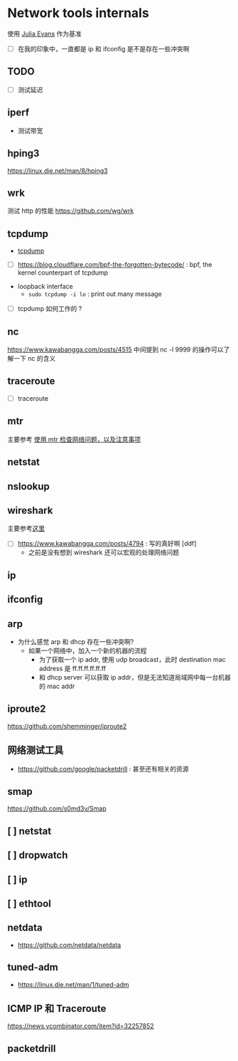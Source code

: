 # Network tools internals
使用 [Julia Evans](https://wizardzines.com/networking-tools-poster/) 作为基准

- [ ] 在我的印象中，一直都是 ip 和 ifconfig 是不是存在一些冲突啊


## TODO
- [ ] 测试延迟

## iperf
- 测试带宽

## hping3
https://linux.die.net/man/8/hping3

## wrk
测试 http 的性能
https://github.com/wg/wrk

## tcpdump
- [tcpdump](https://jvns.ca/tcpdump-zine.pdf)
- [ ] https://blog.cloudflare.com/bpf-the-forgotten-bytecode/ : bpf, the kernel counterpart of tcpdump

- loopback interface
  - `sudo tcpdump -i lo` : print out many message
- [ ] tcpdump 如何工作的 ?

## nc

https://www.kawabangga.com/posts/4515 中间提到 nc -l  9999 的操作可以了解一下 nc 的含义

## traceroute
- [ ] traceroute

## mtr

主要参考 [使用 mtr 检查网络问题，以及注意事项](https://www.kawabangga.com/posts/4275)

## netstat

## nslookup

## wireshark
主要参考[这里](https://gaia.cs.umass.edu/kurose_ross/wireshark.php)

- [ ] https://www.kawabangga.com/posts/4794 : 写的真好啊  [ddf]
  - 之前是没有想到 wireshark 还可以宏观的处理网络问题

## ip

## ifconfig

## arp

- 为什么感觉 arp 和 dhcp 存在一些冲突啊?
  - 如果一个网络中，加入一个新的机器的流程
    - 为了获取一个 ip addr, 使用 udp broadcast，此时 destination mac address 是 ff.ff.ff.ff.ff.ff
    - 和 dhcp server 可以获取 ip addr，但是无法知道局域网中每一台机器的 mac addr

## iproute2
https://github.com/shemminger/iproute2

## 网络测试工具
- https://github.com/google/packetdrill : 甚至还有相关的资源

## smap
https://github.com/s0md3v/Smap

## [ ] netstat

## [ ] dropwatch

## [ ] ip

## [ ] ethtool

## netdata
- https://github.com/netdata/netdata

## tuned-adm
- https://linux.die.net/man/1/tuned-adm

## ICMP IP 和 Traceroute
https://news.ycombinator.com/item?id=32257852

## packetdrill
